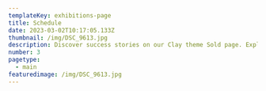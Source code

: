 ```yaml
---
templateKey: exhibitions-page
title: Schedule
date: 2023-03-02T10:17:05.133Z
thumbnail: /img/DSC_9613.jpg
description: Discover success stories on our Clay theme Sold page. Explore our achievements and see how we turn visions into realities.
number: 3
pagetype:
  - main
featuredimage: /img/DSC_9613.jpg
---
```



